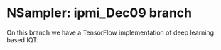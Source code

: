 # NSampler: ipmi_Dec09 branch

On this branch we have a TensorFlow implementation of deep learning based IQT. 




